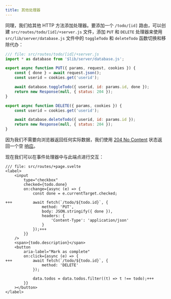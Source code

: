 ```yaml
---
title: 其他处理器
---
```


同理，我们给其他 HTTP 方法添加处理器。要添加一个 `/todo/[id]` 路由，可以创建 `src/routes/todo/[id]/+server.js` 文件，添加 `PUT` 和 `DELETE` 处理器来使用 `src/lib/server/database.js` 文件中的 `toggleTodo` 和 `deleteTodo` 函数切换和移除代办：

```js
/// file: src/routes/todo/[id]/+server.js
import * as database from '$lib/server/database.js';

export async function PUT({ params, request, cookies }) {
	const { done } = await request.json();
	const userid = cookies.get('userid');

	await database.toggleTodo({ userid, id: params.id, done });
	return new Response(null, { status: 204 });
}

export async function DELETE({ params, cookies }) {
	const userid = cookies.get('userid');

	await database.deleteTodo({ userid, id: params.id });
	return new Response(null, { status: 204 });
}
```

因为我们不需要向浏览器返回任何实际数据，我们使用 [204 No Content](https://http.dog/204) 状态返回一个空 [响应](https://developer.mozilla.org/en-US/docs/Web/API/Response)。

现在我们可以在事件处理器中与此端点进行交互：

```svelte
/// file: src/routes/+page.svelte
<label>
	<input
		type="checkbox"
		checked={todo.done}
		on:change={async (e) => {
			const done = e.currentTarget.checked;

+++			await fetch(`/todo/${todo.id}`, {
				method: 'PUT',
				body: JSON.stringify({ done }),
				headers: {
					'Content-Type': 'application/json'
				}
			});+++
		}}
	/>
	<span>{todo.description}</span>
	<button
		aria-label="Mark as complete"
		on:click={async (e) => {
+++			await fetch(`/todo/${todo.id}`, {
				method: 'DELETE'
			});

			data.todos = data.todos.filter((t) => t !== todo);+++
		}}
	></button>
</label>
```
